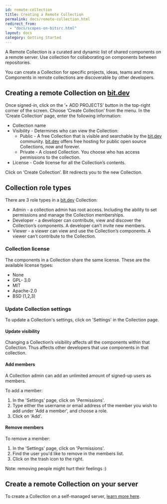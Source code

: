 ```yaml
---
id: remote-collection
title: Creating a Remote Collection
permalink: docs/remote-collection.html
redirect_from:
  - "docs/scopes-on-bitsrc.html"
layout: docs
category: Getting Started
---
```


A Remote Collection is a curated and dynamic list of shared components on a remote server. Use collection for collaborating on components between repositories.

You can create a Collection for specific projects, ideas, teams and more. Components in remote collections are discoverable by other developers.

## Creating a remote Collection on [bit.dev](https://bit.dev/)

Once signed-in, click on the ’+ ADD PROJECTS’ button in the top-right corner of the screen. Choose ‘Create Collection’ from the menu. In the ‘Create Collection’ page, enter the following information:

* Collection name
* Visibility - Determines who can view the Collection:
  * Public - A free Collection that is visible and searchable by the [bit.dev](https://bit.dev/)  community. [bit.dev](https://bit.dev/) offers free hosting for public open source Collections, now and forever.
  * Private - A closed Collection. You choose who has access permissions to the collection.
* License - Code license for all the Collection’s contents.

Click on ‘Create Collection’. Bit redirects you to the new Collection.

## Collection role types

There are 3 role types in a [bit.dev](https://bit.dev/) Collection:

* Admin - a collection admin has root access. Including the ability to set permissions and manage the Collection memberships.
* Developer - a developer can contribute, view and discover the Collection’s components. A developer can’t invite new members.
* Viewer - a viewer can view and use the Collection’s components. A viewer can’t contribute to the Collection.

### Collection license

The components in a Collection share the same license. These are the available license types:

* None
* GPL- 3.0
* MIT
* Apache-2.0
* BSD (1,2,3)

### Update Collection settings

To update a Collection's settings, click on 'Settings' in the Collection page.

#### Update visibility

Changing a Collection’s visibility affects all the components within that Collection. Thus affects other developers that use components in that collection.

#### Add members

A Collection admin can add an unlimited amount of signed-up users as members.

To add a member:

1. In the 'Settings' page, click on 'Permissions'.
2. Type either the username or email address of the member you wish to add under 'Add a member', and choose a role.
3. Click on 'Add'.

#### Remove members

To remove a member:

1. In the 'Settings' page, click on 'Permissions'.
2. Find the user you'd like to remove in the members list.
3. Click on the trash icon to the right.

Note: removing people might hurt their feelings :)

## Create a remote Collection on your server

To create a Collection on a self-managed server, [learn more here](/docs/conf-bit-on-the-server.html).